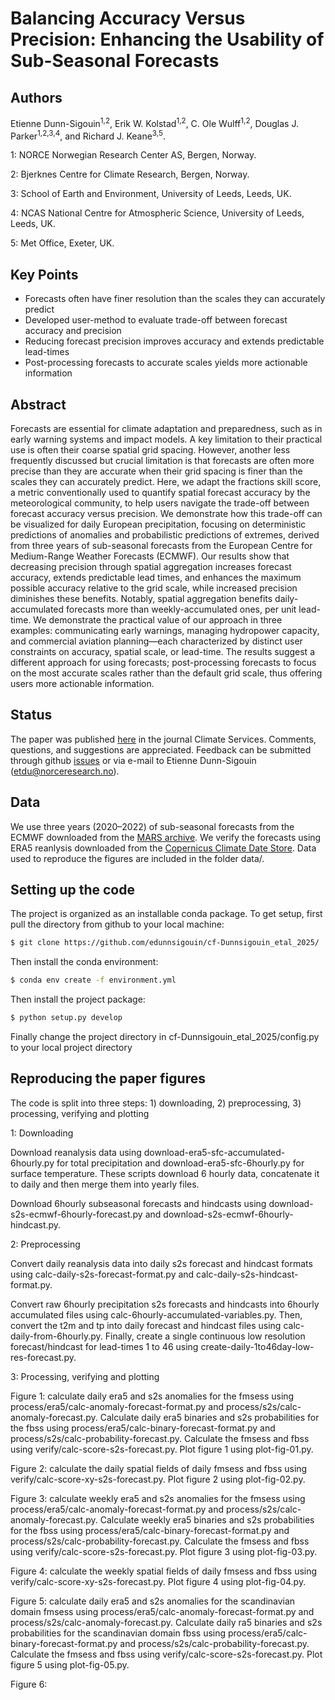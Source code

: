 Balancing Accuracy Versus Precision: Enhancing the Usability of Sub-Seasonal Forecasts
============

Authors
--------
Etienne Dunn-Sigouin<sup>1,2</sup>, Erik W. Kolstad<sup>1,2</sup>, C. Ole Wulff<sup>1,2</sup>, Douglas J. Parker<sup>1,2,3,4</sup>, and Richard J. Keane<sup>3,5</sup>.

1: NORCE Norwegian Research Center AS, Bergen, Norway.

2: Bjerknes Centre for Climate Research, Bergen, Norway.

3: School of Earth and Environment, University of Leeds, Leeds, UK.

4: NCAS National Centre for Atmospheric Science, University of Leeds, Leeds, UK.

5: Met Office, Exeter, UK.

Key Points
----------

  - Forecasts often have finer resolution than the scales they can accurately predict
  - Developed user-method to evaluate trade-off between forecast accuracy and precision 
  - Reducing forecast precision improves accuracy and extends predictable lead-times
  - Post-processing forecasts to accurate scales yields more actionable information
  
Abstract
--------
Forecasts are essential for climate adaptation and preparedness, such as in early warning systems and impact
models. A key limitation to their practical use is often their coarse spatial grid spacing. However, another less
frequently discussed but crucial limitation is that forecasts are often more precise than they are accurate when
their grid spacing is finer than the scales they can accurately predict. Here, we adapt the fractions skill score,
a metric conventionally used to quantify spatial forecast accuracy by the meteorological community, to help
users navigate the trade-off between forecast accuracy versus precision. We demonstrate how this trade-off
can be visualized for daily European precipitation, focusing on deterministic predictions of anomalies and
probabilistic predictions of extremes, derived from three years of sub-seasonal forecasts from the European
Centre for Medium-Range Weather Forecasts (ECMWF). Our results show that decreasing precision through
spatial aggregation increases forecast accuracy, extends predictable lead times, and enhances the maximum
possible accuracy relative to the grid scale, while increased precision diminishes these benefits. Notably, spatial
aggregation benefits daily-accumulated forecasts more than weekly-accumulated ones, per unit lead-time. We
demonstrate the practical value of our approach in three examples: communicating early warnings, managing
hydropower capacity, and commercial aviation planning—each characterized by distinct user constraints on
accuracy, spatial scale, or lead-time. The results suggest a different approach for using forecasts; post-processing
forecasts to focus on the most accurate scales rather than the default grid scale, thus offering users more
actionable information.

Status
----------
The paper was published [here](https://doi.org/10.1016/j.cliser.2025.100594) in the journal Climate Services. Comments, questions, and suggestions are appreciated. Feedback can be submitted through github [issues](https://github.com/edunnsigouin/cf-Dunnsigouin_etal_2025/issues) or via e-mail to Etienne Dunn-Sigouin (etdu@norceresearch.no).

Data 
----
We use three years (2020–2022) of sub-seasonal forecasts from the ECMWF downloaded from the [MARS archive](https://www.ecmwf.int/en/forecasts/access-forecasts/access-archive-datasets). We verify the forecasts using ERA5 reanlysis downloaded from the [Copernicus Climate Date Store](https://cds.climate.copernicus.eu/datasets/reanalysis-era5-single-levels?tab=overview). Data used to reproduce the figures are included in the folder data/. 


Setting up the code
-------------

The project is organized as an installable conda package. To get setup, first pull the directory from github to your local machine:

``` bash
$ git clone https://github.com/edunnsigouin/cf-Dunnsigouin_etal_2025/
```

Then install the conda environment:

``` bash
$ conda env create -f environment.yml
```

Then install the project package:

``` bash
$ python setup.py develop
```

Finally change the project directory in cf-Dunnsigouin_etal_2025/config.py to your local project directory


Reproducing the paper figures
-------------

The code is split into three steps: 1) downloading, 2) preprocessing, 3) processing, verifying and plotting

1: Downloading

Download reanalysis data using download-era5-sfc-accumulated-6hourly.py for total precipitation and download-era5-sfc-6hourly.py for surface temperature. These scripts download 6 hourly data, concatenate it to daily and then merge them into yearly files.

Download 6hourly subseasonal forecasts and hindcasts using download-s2s-ecmwf-6hourly-forecast.py and download-s2s-ecmwf-6hourly-hindcast.py.

2: Preprocessing

Convert daily reanalysis data into daily s2s forecast and hindcast formats using calc-daily-s2s-forecast-format.py and calc-daily-s2s-hindcast-format.py.

Convert raw 6hourly precipitation s2s forecasts and hindcasts into 6hourly accumulated files using calc-6hourly-accumulated-variables.py. Then, convert the t2m and tp into daily forecast and hindcast files using calc-daily-from-6hourly.py. Finally, create a single continuous low resolution forecast/hindcast for lead-times 1 to 46 using create-daily-1to46day-low-res-forecast.py. 

3: Processing, verifying and plotting

Figure 1: calculate daily era5 and s2s anomalies for the fmsess using process/era5/calc-anomaly-forecast-format.py and process/s2s/calc-anomaly-forecast.py. Calculate daily era5 binaries and s2s probabilities for the fbss using process/era5/calc-binary-forecast-format.py and process/s2s/calc-probability-forecast.py. Calculate the fmsess and fbss using verify/calc-score-s2s-forecast.py. Plot figure 1 using plot-fig-01.py.

Figure 2: calculate the daily spatial fields of daily fmsess and fbss using verify/calc-score-xy-s2s-forecast.py. Plot figure 2 using plot-fig-02.py. 

Figure 3: calculate weekly era5 and s2s anomalies for the fmsess using process/era5/calc-anomaly-forecast-format.py and process/s2s/calc-anomaly-forecast.py. Calculate weekly era5 binaries and s2s probabilities for the fbss using process/era5/calc-binary-forecast-format.py and process/s2s/calc-probability-forecast.py. Calculate the fmsess and fbss using verify/calc-score-s2s-forecast.py. Plot figure 3 using plot-fig-03.py.

Figure 4: calculate the	weekly spatial fields of daily fmsess and fbss using verify/calc-score-xy-s2s-forecast.py. Plot figure 4 using plot-fig-04.py.

Figure 5: calculate daily era5 and s2s anomalies for the scandinavian domain fmsess using process/era5/calc-anomaly-forecast-format.py and process/s2s/calc-anomaly-forecast.py. Calculate daily ra5 binaries and s2s probabilities for the scandinavian domain fbss using process/era5/calc-binary-forecast-format.py and process/s2s/calc-probability-forecast.py. Calculate the fmsess and fbss using verify/calc-score-s2s-forecast.py. Plot figure 5 using plot-fig-05.py.

Figure 6:

